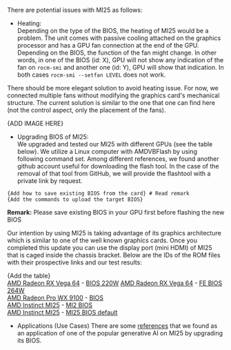 
There are potential issues with MI25 as follows:  

- Heating:  
Depending on the type of the BIOS, the heating of MI25 would be a problem. The unit comes with passive cooling attached on the graphics processor and has a GPU fan 
connection at the end of the GPU. Depending on the BIOS, the function of the fan might change. In other words, in one of the BIOS (id: X), GPU will not show any indication
of the fan on `rocm-smi` and another one (id: Y), GPU will show that indication. In both cases `rocm-smi --setfan LEVEL` does not work.

There should be more elegant solution to avoid heating issue. For now, we connected multiple fans without modifying the graphics card's mechanical structure.
The current solution is similar to the one that one can find here (not the control aspect, only the placement of the fans). 

{ADD IMAGE HERE}

- Upgrading BIOS of MI25:  
We upgraded and tested our MI25 with different GPUs (see the table below). We utilize a Linux computer with AMDVBFlash by using following command set. Among different references, we found
another github account useful for downloading the flash tool. In the case of the removal of that tool from GitHub, we will provide the flashtool with a private 
link by request.

```
{Add how to save existing BIOS from the card} # Read remark 
{Add the commands to upload the target BIOS} 
```
__Remark:__ Please save existing BIOS in your GPU first before flashing the new BIOS

Our intention by using MI25 is taking advantage of its graphics architecture which is similar to one of the well known graphics cards. Once you completed this
update you can use the display port (mini HDMI) of MI25 that is caged inside the chassis bracket. Below are the IDs of the ROM files with their prospective links 
and our test results:

{Add the table}  
[AMD Radeon RX Vega 64](https://www.techpowerup.com/gpu-specs/radeon-rx-vega-64.c2871) - [BIOS 220W](https://www.techpowerup.com/vgabios/197023/amd-rxvegafe-16384-170628](https://www.techpowerup.com/vgabios/196039/amd-rxvega64-16384-170616-1))  
[AMD Radeon RX Vega 64](https://www.techpowerup.com/gpu-specs/radeon-rx-vega-64.c2871) - [FE BIOS 264W](https://www.techpowerup.com/vgabios/197023/amd-rxvegafe-16384-170628)  
[AMD Radeon Pro WX 9100](https://www.techpowerup.com/gpu-specs/radeon-pro-wx-9100.c2989) - [BIOS](https://www.techpowerup.com/vgabios/218718/218718)  
[AMD Instinct MI25](https://www.techpowerup.com/gpu-specs/radeon-instinct-mi25.c2983) - [MI2 BIOS](https://www.techpowerup.com/vgabios/245174/245174)  
[AMD Instinct MI25](https://www.techpowerup.com/gpu-specs/radeon-instinct-mi25.c2983) - [MI25 BIOS default]()  

- Applications (Use Cases)
There are some [references](https://forum.level1techs.com/t/mi25-stable-diffusions-100-hidden-beast/194172/19) that we found as an application of one of the popular
generative AI on MI25 by upgrading its BIOS.
